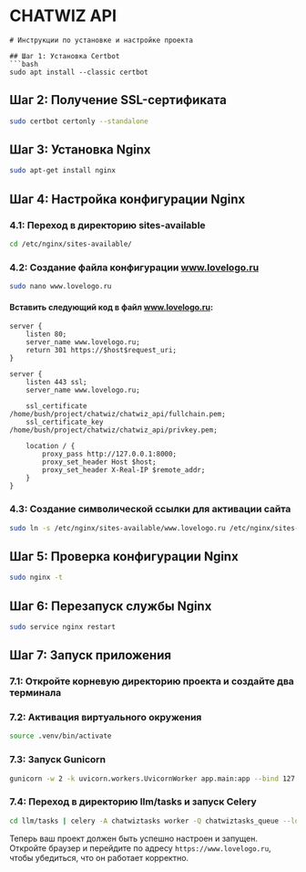 # CHATWIZ API

```
# Инструкции по установке и настройке проекта

## Шаг 1: Установка Certbot
```bash
sudo apt install --classic certbot
```

## Шаг 2: Получение SSL-сертификата
```bash
sudo certbot certonly --standalone
```

## Шаг 3: Установка Nginx
```bash
sudo apt-get install nginx
```

## Шаг 4: Настройка конфигурации Nginx

### 4.1: Переход в директорию sites-available
```bash
cd /etc/nginx/sites-available/
```

### 4.2: Создание файла конфигурации www.lovelogo.ru
```bash
sudo nano www.lovelogo.ru
```

#### Вставить следующий код в файл www.lovelogo.ru:
```nginx
server {
    listen 80;
    server_name www.lovelogo.ru;
    return 301 https://$host$request_uri;
}

server {
    listen 443 ssl;
    server_name www.lovelogo.ru;

    ssl_certificate /home/bush/project/chatwiz/chatwiz_api/fullchain.pem;
    ssl_certificate_key /home/bush/project/chatwiz/chatwiz_api/privkey.pem;

    location / {
        proxy_pass http://127.0.0.1:8000;
        proxy_set_header Host $host;
        proxy_set_header X-Real-IP $remote_addr;
    }
}
```

### 4.3: Создание символической ссылки для активации сайта
```bash
sudo ln -s /etc/nginx/sites-available/www.lovelogo.ru /etc/nginx/sites-enabled/
```

## Шаг 5: Проверка конфигурации Nginx
```bash
sudo nginx -t
```

## Шаг 6: Перезапуск службы Nginx
```bash
sudo service nginx restart
```

## Шаг 7: Запуск приложения

### 7.1: Откройте корневую директорию проекта и создайте два терминала

### 7.2: Активация виртуального окружения
```bash
source .venv/bin/activate
```

### 7.3: Запуск Gunicorn
```bash
gunicorn -w 2 -k uvicorn.workers.UvicornWorker app.main:app --bind 127.0.0.1:8000
```

### 7.4: Переход в директорию llm/tasks и запуск Celery
```bash
cd llm/tasks | celery -A chatwiztasks worker -Q chatwiztasks_queue --loglevel=INFO --hostname=chatwiz --autoscale=2,1
```

Теперь ваш проект должен быть успешно настроен и запущен. Откройте браузер и перейдите по адресу `https://www.lovelogo.ru`, чтобы убедиться, что он работает корректно.
```
